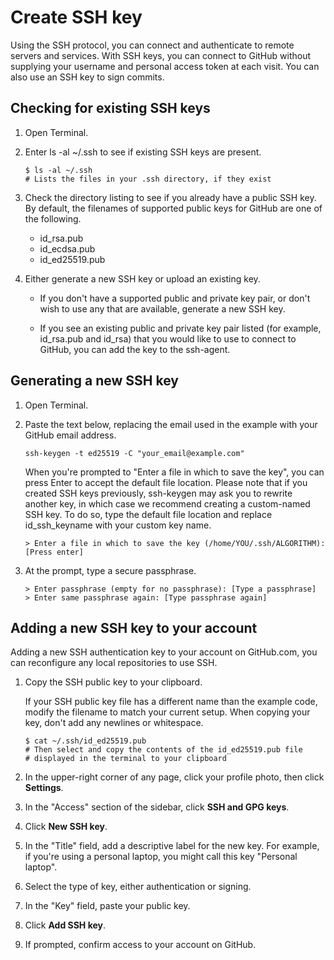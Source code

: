 # Create SSH key

Using the SSH protocol, you can connect and authenticate to remote servers and services. With SSH keys, you can connect to GitHub without supplying your username and personal access token at each visit. You can also use an SSH key to sign commits.

## Checking for existing SSH keys

1. Open Terminal.

2. Enter ls -al ~/.ssh to see if existing SSH keys are present.

    ```shell
    $ ls -al ~/.ssh
    # Lists the files in your .ssh directory, if they exist
    ```
3. Check the directory listing to see if you already have a public SSH key. By default, the filenames of supported public keys for GitHub are one of the following.

    * id_rsa.pub
    * id_ecdsa.pub
    * id_ed25519.pub

4. Either generate a new SSH key or upload an existing key.

    * If you don't have a supported public and private key pair, or don't wish to use any that are available, generate a new SSH key.

    * If you see an existing public and private key pair listed (for example, id_rsa.pub and id_rsa) that you would like to use to connect to GitHub, you can add the key to the ssh-agent.

## Generating a new SSH key

1. Open Terminal.

2. Paste the text below, replacing the email used in the example with your GitHub email address.

   ```shell
   ssh-keygen -t ed25519 -C "your_email@example.com"
    ```
   When you're prompted to "Enter a file in which to save the key", you can press Enter to accept the default file location. Please note that if you created SSH keys previously, ssh-keygen may ask you to rewrite another key, in which case we recommend creating a custom-named SSH key. To do so, type the default file location and replace id_ssh_keyname with your custom key name.

   ```
   > Enter a file in which to save the key (/home/YOU/.ssh/ALGORITHM):[Press enter]
    ```
3. At the prompt, type a secure passphrase.

   ```
   > Enter passphrase (empty for no passphrase): [Type a passphrase]
   > Enter same passphrase again: [Type passphrase again]
   ```
## Adding a new SSH key to your account

Adding a new SSH authentication key to your account on GitHub.com, you can reconfigure any local repositories to use SSH.

1. Copy the SSH public key to your clipboard.

   If your SSH public key file has a different name than the example code, modify the filename to match your current setup. When copying your key, don't add any newlines or whitespace.

    ```shell
   $ cat ~/.ssh/id_ed25519.pub
   # Then select and copy the contents of the id_ed25519.pub file
   # displayed in the terminal to your clipboard
    ```
2. In the upper-right corner of any page, click your profile photo, then click __Settings__.

3. In the "Access" section of the sidebar, click  __SSH and GPG keys__.

4. Click __New SSH key__.

5. In the "Title" field, add a descriptive label for the new key. For example, if you're using a personal laptop, you might call this key "Personal laptop".

6. Select the type of key, either authentication or signing.

7. In the "Key" field, paste your public key.

8. Click __Add SSH key__.

9. If prompted, confirm access to your account on GitHub.
